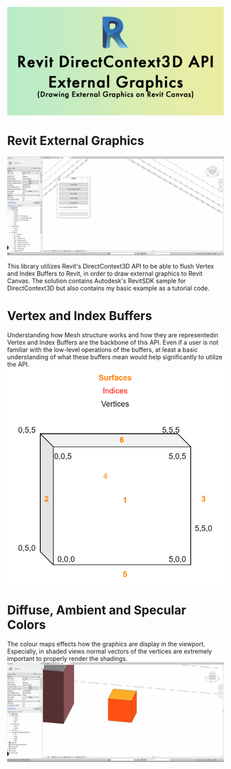 ![alt text](https://github.com/varolomer/DirectContext3DAPI/blob/master/DirectContext3DAPI/Assets/Github/Banner.png)

# Revit External Graphics
![alt text](https://github.com/varolomer/RevitWPF/blob/master/RevitWPF/Assets/Github/BatchWallExportProgress.gif)

This library utilizes Revit's DirectContext3D API to be able to flush Vertex and Index Buffers to Revit, in order to draw external graphics to Revit Canvas. The solution contains Autodesk's RevitSDK sample for DirectContext3D but also contains my basic example as a tutorial code. 

# Vertex and Index Buffers
Understanding how Mesh structure works and how they are representedin Vertex and Index Buffers are the backbone of this API. Even if a user is not familiar with the low-level operations of the buffers, at least a basic understanding of what these buffers mean would help significantly to utilize the API.
![alt text](https://github.com/varolomer/DirectContext3DAPI/blob/master/DirectContext3DAPI/Assets/SS/MeshCube.png)

# Diffuse, Ambient and Specular Colors
The colour maps effects how the graphics are display in the viewport. Especially, in shaded views normal vectors of the vertices are extremely important to properly render the shadings.
![alt text](https://github.com/varolomer/DirectContext3DAPI/blob/master/DirectContext3DAPI/Assets/Github/FaceMaps.gif)
